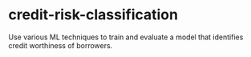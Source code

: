 # credit-risk-classification
Use various ML techniques to train and evaluate a model that identifies credit worthiness of borrowers.
